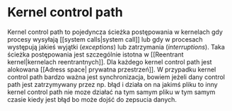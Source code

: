 # Kernel control path
Kernel control path to pojedyncza ścieżka postępowania w kernelach gdy procesy wysyłają [[system calls|system call]] lub gdy w procesach występują jakieś wyjątki (*exceptions*) lub zatrzymania (*interruptions*). Taka ścieżka postępowania jest szczególnie istotna w [[Reentrant kernel|kernelach reentrantnych]]. Dla każdego kernel control path jest alokowana [[Adress space| prywatna przestrzeń]]. W przypadku kernel control path bardzo ważna jest synchronizacja, bowiem jeżeli dany control path jest zatrzymywany przez np. błąd i działa on na jakimś pliku to inny kernel control path nie moze działać na tym samym pliku w tym samym czasie kiedy jest błąd bo może dojść do zepsucia danych.